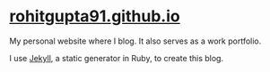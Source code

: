 # [rohitgupta91.github.io](https://rohitgupta91.github.io)

My personal website where I blog. It also serves as a work portfolio.

I use [Jekyll](http://jekyllrb.com/), a static generator in Ruby, to create this blog.
